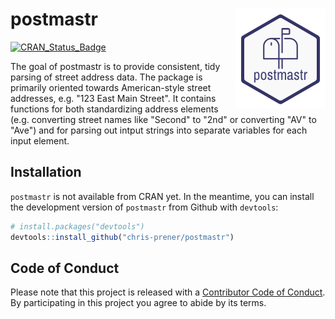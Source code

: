 
<!-- README.md is generated from README.Rmd. Please edit that file -->
postmastr <img src="man/figures/logo.png" align="right" />
==========================================================

[![CRAN\_Status\_Badge](http://www.r-pkg.org/badges/version/postmastr)](https://cran.r-project.org/package=postmastr)

The goal of postmastr is to provide consistent, tidy parsing of street address data. The package is primarily oriented towards American-style street addresses, e.g. "123 East Main Street". It contains functions for both standardizing address elements (e.g. converting street names like "Second" to "2nd" or converting "AV" to "Ave") and for parsing out intput strings into separate variables for each input element.

Installation
------------

`postmastr` is not available from CRAN yet. In the meantime, you can install the development version of `postmastr` from Github with `devtools`:

``` r
# install.packages("devtools")
devtools::install_github("chris-prener/postmastr")
```

Code of Conduct
---------------

Please note that this project is released with a [Contributor Code of Conduct](CONDUCT.md). By participating in this project you agree to abide by its terms.
